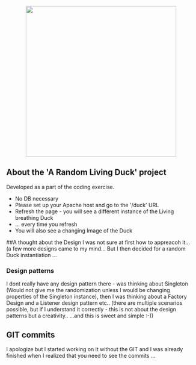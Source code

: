 <p align="center"><a href="https://laravel.com" target="_blank"><img src="https://raw.githubusercontent.com/laravel/art/master/logo-lockup/5%20SVG/2%20CMYK/1%20Full%20Color/laravel-logolockup-cmyk-red.svg" width="400"></a></p>


## About the 'A Random Living Duck' project

Developed as a part of the coding exercise.
- No DB necessary
- Please set up your Apache host and go to the '/duck' URL
- Refresh the page - you will see a different instance of the Living breathing Duck
- ... every time you refresh
- You will also see a changing Image of the Duck

##A thought about the Design
I was not sure at first how to appreacoh it... (a few more designs came to my mind...
But I then decided for a random Duck instantiation ...
### Design patterns 
I dont really have any design pattern there - was thinking about Singleton (Would not give me the randomization unless I would be changing properties of the 
Singleton instance), then I was thinking about a Factory Design and a Listener design pattern etc.. (there are multiple scenarios possible, but if I understand it correctly - this is not about the design patterns but a creativity..
...and  this is sweet and simple :-))
## GIT commits

I apologize but I started working on it without the GIT and I was already finished when I realized that you need to see the commits ...
